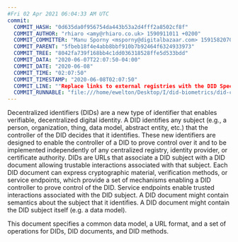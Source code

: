 ```yaml
---
#Fri 02 Apr 2021 06:04:33 AM UTC
commit:
  COMMIT_HASH: "0d635da0f956754da443b53a2d4fff2a8502cf8f"
  COMMIT_AUTHOR: "rhiaro <amy@rhiaro.co.uk> 1590911011 +0200"
  COMMIT_COMMITTER: "Manu Sporny <msporny@digitalbazaar.com> 1591582070 -0400"
  COMMIT_PARENT: "5fbeb18f4e4abb8bbf910b7b92464f6324933973"
  COMMIT_TREE: "8042fa739f168bb4c1dd036318528ffe5d533bdd"
  COMMIT_DATA: "2020-06-07T22:07:50-04:00"
  COMMIT_DATE: "2020-06-08"
  COMMIT_TIME: "02:07:50"
  COMMIT_TIMESTAMP: "2020-06-08T02:07:50"
  COMMIT_LINE: ""Replace links to external registries with the DID Spec Registries. Resolves #169"
  COMMIT_RUNNABLE: "file:///home/ewelton/Desktop/I/did-biometrics/did-core-dataset/analysis/gitinfo/0d635da0f956754da443b53a2d4fff2a8502cf8f/snapshot/index.html"
---
```


<section id="abstract">
<p>
<a>Decentralized identifiers</a> (DIDs) are a new type of identifier that
enables verifiable, decentralized digital identity. A <a>DID</a> identifies any
subject (e.g., a person, organization, thing, data model, abstract entity, etc.)
that the controller of the <a>DID</a> decides that it identifies. These new
identifiers are designed to enable the controller of a <a>DID</a> to prove
control over it and to be implemented independently of any centralized registry,
identity provider, or certificate authority. <a>DID</a>s are URLs that associate
a <a>DID subject</a> with a <a>DID document</a> allowing trustable interactions
associated with that subject. Each <a>DID document</a> can express cryptographic
material, verification methods, or <a>service endpoints</a>, which provide a set
of mechanisms enabling a <a>DID controller</a> to prove control of the
<a>DID</a>. <a>Service endpoints</a> enable trusted interactions associated with
the <a>DID subject</a>. A <a>DID document</a> might contain semantics about the
subject that it identifies. A <a>DID document</a> might contain the <a>DID
subject</a> itself (e.g. a data model).
    </p>
<p>
This document specifies a common data model, a URL format, and a set of
operations for <a>DIDs</a>, <a>DID documents</a>, and <a>DID methods</a>.
    </p>
</section>
